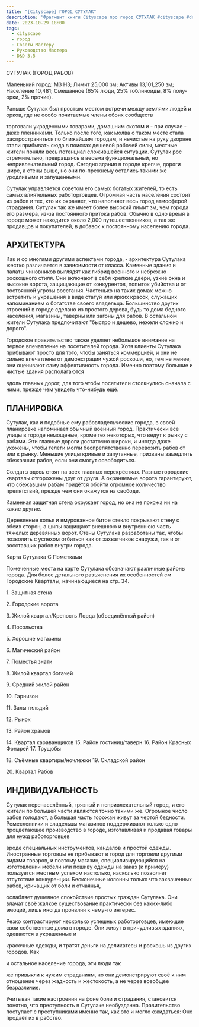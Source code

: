```yaml
---
title: "[Cityscape] ГОРОД СУТУЛАК"
description: 'Фрагмент книги Cityscape про город СУТУЛАК #cityscape #dnd35 #dnd #town #resource '
date: 2023-10-29 18:00
tags:
  - cityscape
  - город
  - Советы Мастеру
  - Руководство Мастера
  - D&D 3.5
---
```


СУТУЛАК (ГОРОД РАБОВ)

Маленький город: МЗ НЗ; Лимит 25,000 зм; Активы 13,101,250 зм; Население 10,481; Смешанное (65% люди, 25% гоблиноиды, 8% полу-орки, 2% прочие).

Раньше Сутулак был простым местом встречи между землями людей и орков, где не особо почитаемые члены обоих сообществ

торговали украденными товарами, домашним скотом и - при случае - даже пленниками. Только после того, как молва о таком месте стала распространяться по ближайшим городам, и нечистые на руку дворяне стали прибывать сюда в поисках дешевой рабочей силы, местные жители поняли весь потенциал сложившейся ситуации. Сутулак рос стремительно, превращаясь в весьма функциональный, но непривлекательный город. Сегодня здания в городе крепче, дороги шире, а стены выше, но они по-прежнему остались такими же уродливыми и запущенными.

Сутулак управляется советом его самых богатых жителей, то есть самых влиятельных работорговцев. Огромная часть населения состоит из рабов и тех, кто их охраняет, что наполняет весь город атмосферой страдания. Сутулак так же имеет более высокий лимит зм, чем города его размера, из-за постоянного притока рабов. Обычно в одно время в городе может находится около 2,000 путешественников, а так же продавцов и покупателей, в добавок к постоянному населению города.

## АРХИТЕКТУРА

Как и со многими другими аспектами города, - архитектура Сутулака жестко различается в зависимости от класса. Каменные здания и палаты чиновников выглядят как гибрид военного и небрежно роскошного стиля. Они включают в себя крепкие двери, узкие окна и высокие ворота, защищающие от конкурентов, попыток убийства и от постоянной угрозы восстания. Частенько на таких домах можно встретить и украшения в виде статуй или ярких красок, служащих напоминанием о богатстве своего владельца. Большинство других строений в городе сделано из простого дерева, будь то дома бедного населения, магазины, таверны или загоны для рабов. В остальном жители Сутулака предпочитают "быстро и дешево, нежели сложно и дорого".

Городское правительство также уделяет небольшое внимание на первое впечатление на посетителей города. Хотя клиенты Сутулака прибывают просто для того, чтобы заняться коммерцией, и они не сильно впечатлены от демонстрации чужой роскоши, но, тем не менее, они оценивают саму эффективность города. Именно поэтому большие и чистые здания располагаются

вдоль главных дорог, для того чтобы посетители столкнулись сначала с ними, прежде чем увидеть что-нибудь ещё.

## ПЛАНИРОВКА

Сутулак, как и подобные ему рабовладельческие города, в своей планировке напоминает обычный военный город. Практически все улицы в городе немощеные, кроме тех некоторых, что ведут к рынку с рабами. Эти главные дороги достаточно широки, и иногда даже ухожены, чтобы телеги могли беспрепятственно перевозить рабов от или к рынку. Меньшие улицы кривые и запутанные, призваны замедлять сбежавших рабов, если они смогут освободиться.

Солдаты здесь стоят на всех главных перекрёстках. Разные городские кварталы отгорожены друг от друга. А охраняемые ворота гарантируют, что сбежавшим рабам придётся обойти огромное количество препятствий, прежде чем они окажутся на свободе.

Каменная защитная стена окружает город, но она не похожа ни на какие другие.

Деревянные копья и вмурованное битое стекло покрывают стену с обеих сторон, а шипы защищают внешнюю и внутреннюю часть тяжелых деревянных ворот. Стены Сутулака разработаны так, чтобы позволить с успехом отбиться как от захватчиков снаружи, так и от восставших рабов внутри города.

Карта Сутулака С Пометками

Помеченные места на карте Сутулака обозначают различные районы города. Для более детального разъяснения их особенностей см Городские Кварталы, начинающиеся на стр. 34.

1\. Защитная стена

2\. Городские ворота

3\. Жилой квартал/Крепость Лорда (объединённый район)

4\. Посольства

5\. Хорошие магазины

6\. Магический район

7\. Поместья знати

8\. Жилой квартал богачей

9\. Средний жилой район

10\. Гарнизон

11\. Залы гильдий

12\. Рынок

13\. Район храмов

14\. Квартал караванщиков 15. Район гостиниц/таверн 16. Район Красных Фонарей 17. Трущобы

18\. Съёмные квартиры/ночлежки 19. Складской район

20\. Квартал Рабов

## ИНДИВИДУАЛЬНОСТЬ

Сутулак перенаселённый, грязный и непривлекательный город, и его жители по большей части являются точно такими же. Огромное число рабов голодают, а большая часть горожан живут за чертой бедности. Ремесленники и владельцы магазинов поддерживают только одно процветающее производство в городе, изготавливая и продавая товары для нужд работорговцев

вроде специальных инструментов, кандалов и простой одежды. Иностранные торговцы не прибывают в город для торговли другими видами товаров, и поэтому магазин, специализирующийся на изготовлении мебели или пошиву одежды на заказ (к примеру) пользуется местным успехом настолько, насколько позволяет отсутствие конкуренции. Бесконечные колонны только что захваченных рабов, кричащих от боли и отчаянья,

ослабляет душевное спокойствие простых граждан Сутулака. Они влачат своё жалкое существование практически без каких-либо эмоций, лишь иногда проявляя к чему-то интерес.

Резко контрастируют несколько успешных работорговцев, имеющие свои собственные дома в городе. Они живут в причудливых зданиях, одеваются в украшенные и

красочные одежды, и тратят деньги на деликатесы и роскошь из других городов. Как

и остальное население города, эти люди так

же привыкли к чужим страданиям, но они демонстрируют своё к ним отношение через жадность и жестокость, а не через всеобщее безразличие.

Учитывая такие настроения на фоне боли и страдания, становится понятно, что преступность в Сутулаке необузданна. Правительство поступает с преступниками именно так, как это и могло ожидаться: Оно продаёт их в рабство.
